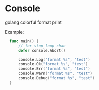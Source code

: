 Console
==========

golang colorful format print 

Example:
  ```go
	func main() {
		// for stop loop chan
		defer console.Abort()

	    console.Log("format %s", "test")
	    console.Ok("format %s", "test")
	    console.Err("format %s", "test")
	    console.Warn("format %s", "test")
	    console.Debug("format %s", "test")
	}
  ```
